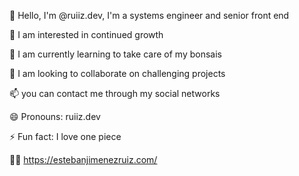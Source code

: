 👋 Hello, I'm @ruiiz.dev, I'm a systems engineer and senior front end

👀 I am interested in continued growth

🌱 I am currently learning to take care of my bonsais

💞️ I am looking to collaborate on challenging projects

📫 you can contact me through my social networks

😄 Pronouns: ruiiz.dev

⚡ Fun fact: I love one piece

👨‍💻 https://estebanjimenezruiz.com/
